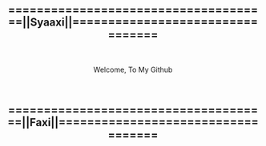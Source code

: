 <h2 style="text-align: center;">=====================================||Syaaxi||=================================</h2>
<br>
<p style="text-align: center;">Welcome, To My Github</p>
<br>
<h2 style="text-align: center;">=====================================||Faxi||===================================</h2>
